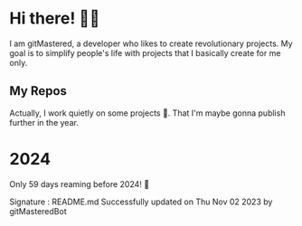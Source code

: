 
# Hi there! 🙋‍♂️
I am gitMastered, a developer who likes to create revolutionary projects.
My goal is to simplify people's life with projects that I basically create for me only.

## My Repos
Actually, I work quietly on some projects 👀. That I'm maybe gonna publish further in the year.

# 2024
Only 59 days reaming before 2024! 🙌

Signature : README.md Successfully updated on Thu Nov 02 2023 by gitMasteredBot


